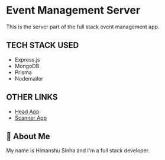 # Event Management Server

This is the server part of the full stack event management app.

## TECH STACK USED

- Express.js
- MongoDB
- Prisma
- Nodemailer

## OTHER LINKS

- [Head App](https://github.com/HimanshuS1nha/Event-Management-Heads-App)
- [Scanner App](https://github.com/HimanshuS1nha/Event-Management-Scanner-App)

## 🚀 About Me

My name is Himanshu Sinha and I'm a full stack developer.

